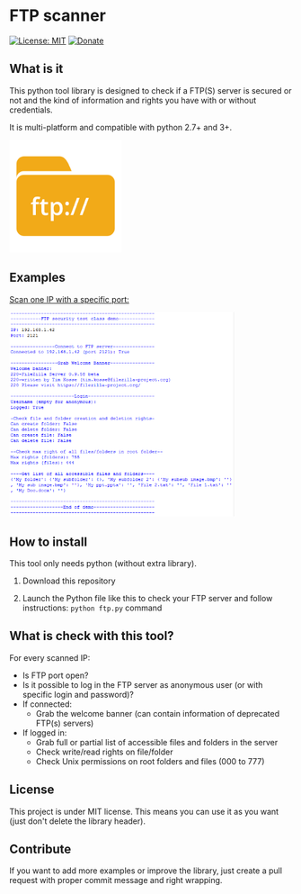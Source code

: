 # FTP scanner
[![License: MIT](https://img.shields.io/badge/License-MIT-brightgreen.svg)](https://github.com/QuentinCG/FTP-Security-Scanner/blob/master/LICENSE.md) [![Donate](https://img.shields.io/badge/Donate-PayPal-blue.svg)](https://paypal.me/QuentinCG)

## What is it

This python tool library is designed to check if a FTP(S) server is secured or not
and the kind of information and rights you have with or without credentials.

It is multi-platform and compatible with python 2.7+ and 3+.

<img src="ftp.png" width="200">

## Examples

<a target="_blank" href="https://github.com/QuentinCG/FTP-Security-Scanner/blob/master/utils/ftp.py">Scan one IP with a specific port:</a>

<img src="example_one_ip.png" width="400">

## How to install

This tool only needs python (without extra library).

1) Download this repository

2) Launch the Python file like this to check your FTP server and follow instructions: `python ftp.py` command

## What is check with this tool?

For every scanned IP:
 - Is FTP port open?
 - Is it possible to log in the FTP server as anonymous user (or with specific login and password)?
 - If connected:
   * Grab the welcome banner (can contain information of deprecated FTP(s) servers)
 - If logged in:
   * Grab full or partial list of accessible files and folders in the server
   * Check write/read rights on file/folder
   * Check Unix permissions on root folders and files (000 to 777)

## License

This project is under MIT license. This means you can use it as you want (just don't delete the library header).

## Contribute

If you want to add more examples or improve the library, just create a pull request with proper commit message and right wrapping.
